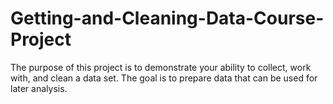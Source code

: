 # Getting-and-Cleaning-Data-Course-Project
The purpose of this project is to demonstrate your ability to collect, work with, and clean a data set. The goal is to prepare data that can be used for later analysis. 

